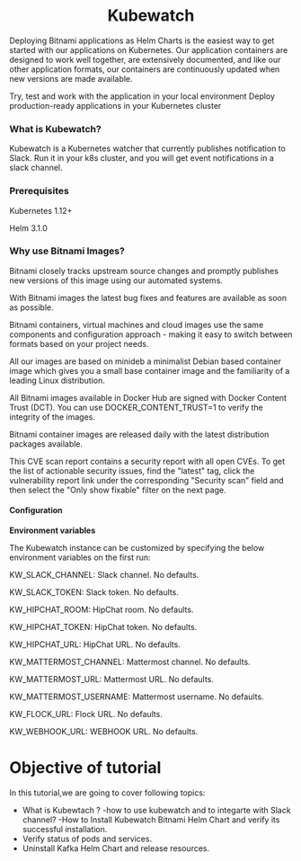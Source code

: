 <h1 align="center">Kubewatch</h1>


Deploying Bitnami applications as Helm Charts is the easiest way to get started with our applications on Kubernetes. Our application containers are designed to work well together, are extensively documented, and like our other application formats, our containers are continuously updated when new versions are made available.

 Try, test and work with the application in your local environment
 Deploy production-ready applications in your Kubernetes cluster
 
 ### What is Kubewatch?
 
 Kubewatch is a Kubernetes watcher that currently publishes notification to Slack. Run it in your k8s cluster, and you will get event notifications in a slack channel.
 
 
 
 
### Prerequisites
Kubernetes 1.12+

Helm 3.1.0

### Why use Bitnami Images?

Bitnami closely tracks upstream source changes and promptly publishes new versions of this image using our automated systems.

With Bitnami images the latest bug fixes and features are available as soon as possible.

Bitnami containers, virtual machines and cloud images use the same components and configuration approach - making it easy to switch between formats based on your project needs.

All our images are based on minideb a minimalist Debian based container image which gives you a small base container image and the familiarity of a leading Linux distribution.

All Bitnami images available in Docker Hub are signed with Docker Content Trust (DCT). You can use DOCKER_CONTENT_TRUST=1 to verify the integrity of the images.

Bitnami container images are released daily with the latest distribution packages available.

This CVE scan report contains a security report with all open CVEs. To get the list of actionable security issues, find the "latest" tag, click the vulnerability report link under the corresponding "Security scan" field and then select the "Only show fixable" filter on the next page.


#### Configuration


**Environment variables**

The Kubewatch instance can be customized by specifying the below environment variables on the first run:

KW_SLACK_CHANNEL: Slack channel. No defaults.

KW_SLACK_TOKEN: Slack token. No defaults.

KW_HIPCHAT_ROOM: HipChat room. No defaults.

KW_HIPCHAT_TOKEN: HipChat token. No defaults.

KW_HIPCHAT_URL: HipChat URL. No defaults.

KW_MATTERMOST_CHANNEL: Mattermost channel. No defaults.

KW_MATTERMOST_URL: Mattermost URL. No defaults.

KW_MATTERMOST_USERNAME: Mattermost username. No defaults.

KW_FLOCK_URL: Flock URL. No defaults.

KW_WEBHOOK_URL: WEBHOOK URL. No defaults.


# Objective of tutorial

In this tutorial,we are going to cover following topics:

- What is Kubewtach ?
-how to use kubewatch and to integarte with Slack channel?
-How to Install Kubewatch Bitnami Helm Chart and verify its successful installation.
- Verify status of pods and services. 
- Uninstall Kafka Helm Chart and release resources.





